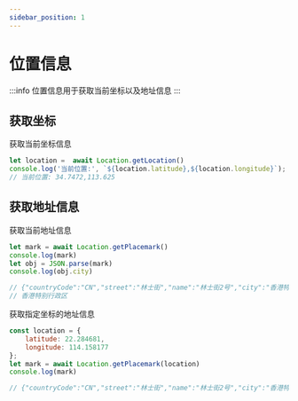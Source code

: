 ```yaml
---
sidebar_position: 1
---
```

# 位置信息
:::info
位置信息用于获取当前坐标以及地址信息
:::

## 获取坐标
获取当前坐标信息
```js
let location =  await Location.getLocation()
console.log('当前位置:', `${location.latitude},${location.longitude}`);
// 当前位置: 34.7472,113.625
```

## 获取地址信息
获取当前地址信息
```js
let mark = await Location.getPlacemark()
console.log(mark)
let obj = JSON.parse(mark)
console.log(obj.city)

// {"countryCode":"CN","street":"林士街","name":"林士街2号","city":"香港特别行政区","streetNumber":"2号","country":"中国","district":"中西区"}
// 香港特别行政区
```
获取指定坐标的地址信息
```js
const location = {
    latitude: 22.284681,
    longitude: 114.158177
};
let mark = await Location.getPlacemark(location)
console.log(mark)

// {"countryCode":"CN","street":"林士街","name":"林士街2号","city":"香港特别行政区","streetNumber":"2号","country":"中国","district":"中西区"}
```
